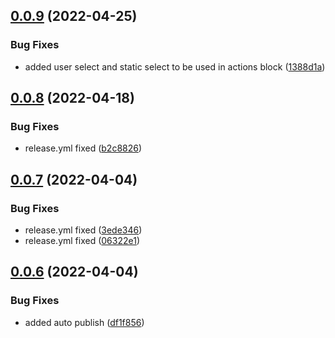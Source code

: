 ## [0.0.9](https://github.com/SpringRole/block-kit-builder/compare/v0.0.8...v0.0.9) (2022-04-25)


### Bug Fixes

* added user select and static select to be used in actions block ([1388d1a](https://github.com/SpringRole/block-kit-builder/commit/1388d1a1ce8852c62d8bf942e991f2d20cff10ba))

## [0.0.8](https://github.com/SpringRole/block-kit-builder/compare/v0.0.7...v0.0.8) (2022-04-18)


### Bug Fixes

* release.yml fixed ([b2c8826](https://github.com/SpringRole/block-kit-builder/commit/b2c882629e3e6ff5885c740d9639956820a5bb6e))

## [0.0.7](https://github.com/SpringRole/block-kit-builder/compare/v0.0.6...v0.0.7) (2022-04-04)


### Bug Fixes

* release.yml fixed ([3ede346](https://github.com/SpringRole/block-kit-builder/commit/3ede346506b69bc1540bea1a09320ec93e8fa538))
* release.yml fixed ([06322e1](https://github.com/SpringRole/block-kit-builder/commit/06322e1375d2611641241ca56f723f703996a182))

## [0.0.6](https://github.com/SpringRole/block-kit-builder/compare/v0.0.5...v0.0.6) (2022-04-04)


### Bug Fixes

* added auto publish ([df1f856](https://github.com/SpringRole/block-kit-builder/commit/df1f85687b4cc01c0fdba93b797b4e85942acdf1))
